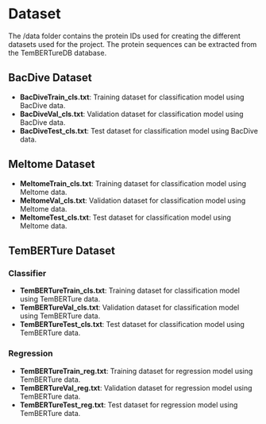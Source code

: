 # Dataset
The /data folder contains the protein IDs used for creating the different datasets used for the project. The protein sequences can be extracted from the TemBERTureDB database.

## BacDive Dataset

- **BacDiveTrain_cls.txt**: Training dataset for classification model using BacDive data.
- **BacDiveVal_cls.txt**: Validation dataset for classification model using BacDive data.
- **BacDiveTest_cls.txt**: Test dataset for classification model using BacDive data.

## Meltome Dataset

- **MeltomeTrain_cls.txt**: Training dataset for classification model using Meltome data.
- **MeltomeVal_cls.txt**: Validation dataset for classification model using Meltome data.
- **MeltomeTest_cls.txt**: Test dataset for classification model using Meltome data.

## TemBERTure Dataset
### Classifier
- **TemBERTureTrain_cls.txt**: Training dataset for classification model using TemBERTure data.
- **TemBERTureVal_cls.txt**: Validation dataset for classification model using TemBERTure data.
- **TemBERTureTest_cls.txt**: Test dataset for classification model using TemBERTure data.
### Regression
- **TemBERTureTrain_reg.txt**: Training dataset for regression model using TemBERTure data.
- **TemBERTureVal_reg.txt**: Validation dataset for regression model using TemBERTure data.
- **TemBERTureTest_reg.txt**: Test dataset for regression model using TemBERTure data.
